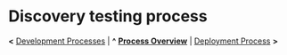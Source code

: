 
# Discovery testing process

**<** [Development Processes](development.md) | **^** **[Process Overview](overview.md)** | [Deployment Process](deployment.md) **>**

